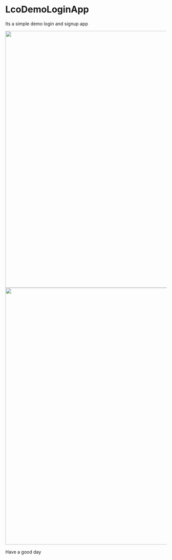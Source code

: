 # LcoDemoLoginApp
Its a simple demo login and signup app


<div class="column">
<img src="Screenshots/Android Mobile – 1.png" height="800">
<img src="Screenshots/Android Mobile – 2_1547898629556.png" height="800">
  </div>


Have a good day
